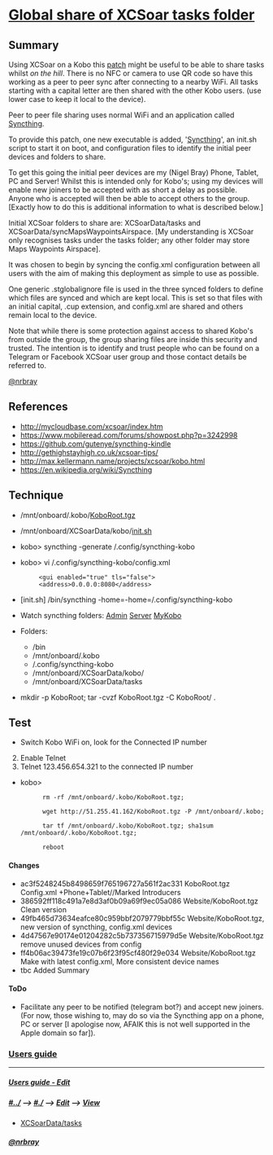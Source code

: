 # [Global share of XCSoar tasks folder](https://u.nu/-jeo)  
## Summary
Using XCSoar on a Kobo this [patch](https://u.nu/sal) might be useful to be able to share tasks whilst *on the hill*. There is no NFC or camera to use QR code so have this working as a peer to peer sync after connecting to a nearby WiFi. All tasks starting with a capital letter are then shared with the other Kobo users. (use lower case to keep it local to the device).

Peer to peer file sharing uses normal WiFi and an application called [Syncthing](https://syncthing.net).  

To provide this patch, one new executable is added, '[Syncthing](https://docs.syncthing.net/users/syncthing.html)', an init.sh script to start it on boot, and configuration files to identify the initial peer devices and folders to share.

To get this going the initial peer devices are my (Nigel Bray) Phone, Tablet, PC and Server!  Whilst this is intended only for Kobo's; using my devices will enable new joiners to be accepted with as short a delay as possible.  Anyone who is accepted will then be able to accept others to the group.  [Exactly how to do this is additional information to what is described below.]

Initial XCSoar folders to share are: XCSoarData/tasks and XCSoarData/syncMapsWaypointsAirspace.  [My understanding is XCSoar only recognises tasks under the tasks folder; any other folder may store Maps Waypoints Airspace].

It was chosen to begin by syncing the config.xml configuration between all users with the aim of making this deployment as simple to use as possible.  

One generic .stglobalignore file is used in the three synced folders to define which files are synced and which are kept local.  This is set so that files with an initial capital, .cup extension, and config.xml are shared and others remain local to the device.

Note that while there is some protection against access to shared Kobo's from outside the group, the group sharing files are inside this security and  trusted.  The intention is to identify and trust people who can be found on a Telegram or Facebook XCSoar user group and those contact details be referred to.

[@nrbray](https://web.telegram.org/#/im?p=@nrbray)

## References
- <http://mycloudbase.com/xcsoar/index.htm>
- <https://www.mobileread.com/forums/showpost.php?p=3242998>
- <https://github.com/gutenye/syncthing-kindle>
- <http://gethighstayhigh.co.uk/xcsoar-tips/>
- <http://max.kellermann.name/projects/xcsoar/kobo.html> 
- <https://en.wikipedia.org/wiki/Syncthing>

## Technique
- /mnt/onboard/.kobo/[KoboRoot.tgz](./Website/KoboRoot.tgz)
- /mnt/onboard/XCSoarData/kobo/[init.sh](./KoboRoot/mnt/onboard/XCSoarData/kobo/init.sh)  
- kobo> syncthing -generate /.config/syncthing-kobo
- kobo> vi /.config/syncthing-kobo/config.xml

           <gui enabled="true" tls="false">  
           <address>0.0.0.0:8080</address>

- [init.sh] /bin/syncthing -home=-home=/.config/syncthing-kobo
- Watch syncthing folders: [Admin](http://127.0.0.1:8384) [Server](https://51.255.41.162:8384/) [MyKobo](http://192.168.8.100:8384/)
- Folders:
    - /bin
    - /mnt/onboard/.kobo
    - /.config/syncthing-kobo
    - /mnt/onboard/XCSoarData/kobo/
    - /mnt/onboard/XCSoarData/tasks
- mkdir -p KoboRoot; tar -cvzf KoboRoot.tgz -C KoboRoot/ .

## Test  
-  Switch Kobo WiFi on, look for the Connected IP number
2. Enable Telnet
3. Telnet 123.456.654.321 to the connected IP number
- kobo> 

            rm -rf /mnt/onboard/.kobo/KoboRoot.tgz; 
            
            wget http://51.255.41.162/KoboRoot.tgz -P /mnt/onboard/.kobo; 
            
            tar tf /mnt/onboard/.kobo/KoboRoot.tgz; sha1sum /mnt/onboard/.kobo/KoboRoot.tgz; 
            
            reboot

#### Changes
- ac3f5248245b8498659f765196727a561f2ac331  KoboRoot.tgz  Config.xml +Phone+Tablet//Marked Introducers  
- 386592ff118c491a7e8d3af0b09a69f9ec05a086  Website/KoboRoot.tgz  Clean version
- 49fb465d73634eafce80c959bbf2079779bbf55c  Website/KoboRoot.tgz, new version of syncthing, config.xml devices
- 4d47567e90174e01204282c5b737356715979d5e  Website/KoboRoot.tgz  remove unused devices from config
- ff4b06ac39473fe19c07b6f23f95cf480f29e034  Website/KoboRoot.tgz Make with latest config.xml, More consistent device names
- tbc Added Summary

#### ToDo
- Facilitate any peer to be notified (telegram bot?) and accept new joiners.  (For now, those wishing to, may do so via the Syncthing app on a phone, PC or server [I apologise now, AFAIK this is not well supported in the Apple domain so far]).



### [Users guide](http://51.255.41.162/?l=Ay) 



---
##### [Users guide - Edit](/home/nrb/projects/ohv-html/fly/Task-Sync.mkd)
##### [#../][This-root] --> [#./][This-location] --> [Edit][This-Source] --> [View][This-View] 
- [XCSoarData/tasks](/home/nrb/.xcsoar/tasks)  

##### [@nrbray](https://web.telegram.org/#/im?p=@nrbray)  
[This-source]: /home/nrb/projects/xcsoar/ShareAllTasks/ReadMe.md  

[This]: <file://nrb-Lenovo-ideapad-MIIX-700-12ISK/home/nrb/projects/xcsoar/ShareAllTasks/ReadMe.md>

[This-view]: file://nrb-Lenovo-ideapad-MIIX-700-12ISK/home/nrb/projects/xcsoar/ShareAllTasks/ReadMe.md  

[This-location]: file://nrb-Lenovo-ideapad-MIIX-700-12ISK/home/nrb/projects/xcsoar/ShareAllTasks  

[This-root]: /home/nrb/projects/xcsoar/  



